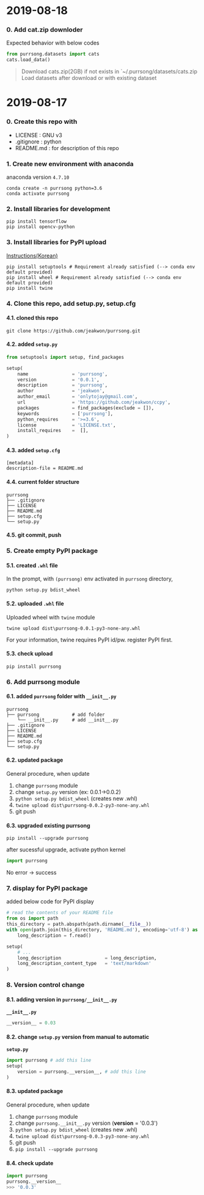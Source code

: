 
# 2019-08-18
### 0. Add cat.zip downloder
Expected behavior with below codes
```python
from purrsong.datasets import cats
cats.load_data()
```
> Download cats.zip(2GB) if not exists in `~/.purrsong/datasets/cats.zip
> Load datasets after download or with existing dataset


# 2019-08-17
### 0. Create this repo with
* LICENSE : GNU v3
* .gitignore : python
* README.md : for description of this repo

### 1. Create new environment with anaconda
anaconda version `4.7.10`
```
conda create -n purrsong python=3.6
conda activate purrsong
```

### 2. Install libraries for development ###
```
pip install tensorflow
pip install opencv-python
```

### 3. Install libraries for PyPI upload ###
[Instructions(Korean)](https://medium.com/@onlytojay/%ED%8C%8C%EC%9D%B4%EC%8D%AC-%EB%B0%B0%ED%8F%AC-%ED%8C%A8%ED%82%A4%EC%A7%80-%EB%A7%8C%EB%93%A4%EA%B8%B0-%EC%A4%91%EA%B0%84%EA%B2%80%ED%86%A0-a2dade70c247)
```
pip install setuptools # Requirement already satisfied (--> conda env default provided)
pip install wheel # Requirement already satisfied (--> conda env default provided)
pip install twine
```

### 4. Clone this repo, add setup.py, setup.cfg
#### 4.1. cloned this repo
```
git clone https://github.com/jeakwon/purrsong.git
```

#### 4.2. added `setup.py`
```python
from setuptools import setup, find_packages

setup(
    name                = 'purrsong',
    version             = '0.0.1',
    description         = 'purrsong',
    author              = 'jeakwon',
    author_email        = 'onlytojay@gmail.com',
    url                 = 'https://github.com/jeakwon/ccpy',
    packages            = find_packages(exclude = []),
    keywords            = ['purrsong'],
    python_requires     = '>=3.6',
    license             = 'LICENSE.txt',
    install_requires    =  [],
)
```

#### 4.3. added `setup.cfg`
```
[metadata]
description-file = README.md
```

#### 4.4. current folder structure
```
purrsong
├── .gitignore
├── LICENSE
├── README.md
├── setup.cfg
└── setup.py
```

#### 4.5. git commit, push

### 5. Create empty PyPI package
#### 5.1. created `.whl` file
In the prompt, with `(purrsong)` env activated in `purrsong` directory, 
```
python setup.py bdist_wheel
```

#### 5.2. uploaded `.whl` file
Uploaded wheel with `twine` module
```
twine upload dist\purrsong-0.0.1-py3-none-any.whl
```
For your information, twine requires PyPI id/pw. register PyPI first.

#### 5.3. check upload
```
pip install purrsong
```

### 6. Add purrsong module
#### 6.1. added `purrsong` folder with `__init__.py`
```
purrsong
├── purrsong            # add folder
    └── __init__.py     # add __init__.py
├── .gitignore
├── LICENSE
├── README.md
├── setup.cfg
└── setup.py
```

#### 6.2. updated package
General procedure, when update
1. change `purrsong` module
2. change `setup.py` version (ex: 0.0.1->0.0.2)
3. `python setup.py bdist_wheel` (creates new .whl)
4. `twine upload dist\purrsong-0.0.2-py3-none-any.whl`
5. git push

#### 6.3. upgraded existing purrsong
```
pip install --upgrade purrsong
```

after sucessful upgrade, activate python kernel
```python
import purrsong
```
No error -> success

### 7. display for PyPI package 
added below code for PyPI display
```python
# read the contents of your README file
from os import path
this_directory = path.abspath(path.dirname(__file__))
with open(path.join(this_directory, 'README.md'), encoding='utf-8') as f:
    long_description = f.read()

setup(
    # ...
    long_description                = long_description,
    long_description_content_type   = 'text/markdown'
)
```

### 8. Version control change
#### 8.1. adding __version__ in `purrsong/__init__.py`
__`__init__.py`__
```python
__version__ = 0.03
```

#### 8.2. change `setup.py` version from manual to automatic
__`setup.py`__
```python
import purrsong # add this line
setup(
    version = purrsong.__version__, # add this line
)
```

#### 8.3. updated package
General procedure, when update
1. change `purrsong` module
2. change `purrsong.__init__.py` version (__version__ = '0.0.3')
3. `python setup.py bdist_wheel` (creates new .whl)
4. `twine upload dist\purrsong-0.0.3-py3-none-any.whl`
5. git push
6. `pip install --upgrade purrsong`

#### 8.4. check update
```python
import purrsong
purrsong.__version__
>>> '0.0.3'
```